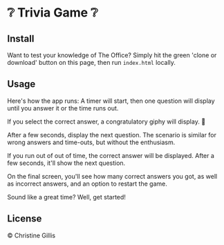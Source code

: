 # :grey_question: Trivia Game :grey_question:
 

## Install
Want to test your knowledge of The Office? Simply hit the green 'clone or download' button on this page, then run ```index.html``` locally.

## Usage

Here's how the app runs: 
A timer will start, then one question will display until you answer it or the time runs out.

If you select the correct answer, a congratulatory giphy will display. :tada:

After a few seconds, display the next question.
The scenario is similar for wrong answers and time-outs, but without the enthusiasm.

If you run out of out of time, the correct answer will be displayed. After a few seconds, it'll show the next question.

On the final screen, you'll see how many correct answers you got, as well as incorrect answers, and an option to restart the game.

Sound like a great time? Well, get started!


## License

© Christine Gillis
